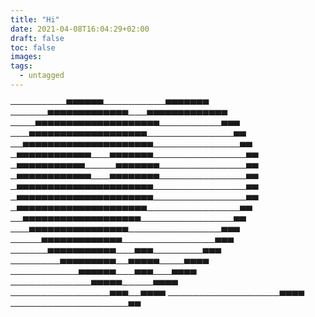 ```yaml
---
title: "Hi"
date: 2021-04-08T16:04:29+02:00
draft: false
toc: false
images:
tags:
  - untagged
---
```

─────────▀▀▀▀▀▀──────────▀▀▀▀▀▀▀
──────▀▀▀▀▀▀▀▀▀▀▀▀▀───▀▀▀▀▀▀▀▀▀▀▀▀▀
────▀▀▀▀▀▀▀▀▀▀▀▀▀▀▀▀▀▀▀▀──────────▀▀▀
───▀▀▀▀▀▀▀▀▀▀▀▀▀▀▀▀▀▀▀──────────────▀▀
──▀▀▀▀▀▀▀▀▀▀▀▀▀▀▀▀▀▀▀▀▀──────────────▀▀
─▀▀▀▀▀▀▀▀▀▀▀▀───▀▀▀▀▀▀▀───────────────▀▀
─▀▀▀▀▀▀▀▀▀▀▀─────▀▀▀▀▀▀▀──────────────▀▀
─▀▀▀▀▀▀▀▀▀▀▀▀───▀▀▀▀▀▀▀▀──────────────▀▀
─▀▀▀▀▀▀▀▀▀▀▀▀▀▀▀▀▀▀▀▀▀▀───────────────▀▀
─▀▀▀▀▀▀▀▀▀▀▀▀▀▀▀▀▀▀▀▀▀▀───────────────▀▀
─▀▀▀▀▀▀▀▀▀▀▀▀▀▀▀▀▀▀▀▀▀───────────────▀▀
──▀▀▀▀▀▀▀▀▀▀▀▀▀▀▀▀▀▀▀───────────────▀▀
───▀▀▀▀▀▀▀▀▀▀▀▀▀▀▀▀───────────────▀▀▀
─────▀▀▀▀▀▀▀▀▀▀▀▀▀───────────────▀▀▀
──────▀▀▀▀▀▀▀▀▀▀▀───▀▀▀────────▀▀▀
────────▀▀▀▀▀▀▀▀▀──▀▀▀▀▀────▀▀▀▀
───────────▀▀▀▀▀▀───▀▀▀───▀▀▀▀
─────────────▀▀▀▀▀─────▀▀▀▀
────────────────▀▀▀──▀▀▀▀
──────────────────▀▀▀▀
───────────────────▀▀



